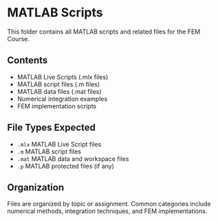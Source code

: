 # MATLAB Scripts

This folder contains all MATLAB scripts and related files for the FEM Course.

## Contents
- MATLAB Live Scripts (.mlx files)
- MATLAB script files (.m files)
- MATLAB data files (.mat files)
- Numerical integration examples
- FEM implementation scripts

## File Types Expected
- `.mlx` MATLAB Live Script files
- `.m` MATLAB script files
- `.mat` MATLAB data and workspace files
- `.p` MATLAB protected files (if any)

## Organization
Files are organized by topic or assignment. Common categories include numerical methods, integration techniques, and FEM implementations.

